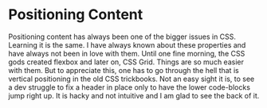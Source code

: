 # Positioning Content

Positioning content has always been one of the bigger issues in CSS. Learning it is the same. I have always known about these properties and have always not been in love with them. Until one fine morning, the CSS gods created flexbox and later on, CSS Grid. Things are so much easier with them. But to appreciate this, one has to go through the hell that is vertical positioning in the old CSS trickbooks. Not an easy sight it is, to see a dev struggle to fix a header in place only to have the lower code-blocks jump right up. It is hacky and not intuitive and I am glad to see the back of it.